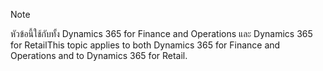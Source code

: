 > [!NOTE]
> <span data-ttu-id="91c0b-101">หัวข้อนี้ใช้กับทั้ง Dynamics 365 for Finance and Operations และ Dynamics 365 for Retail</span><span class="sxs-lookup"><span data-stu-id="91c0b-101">This topic applies to both Dynamics 365 for Finance and Operations and to Dynamics 365 for Retail.</span></span> 